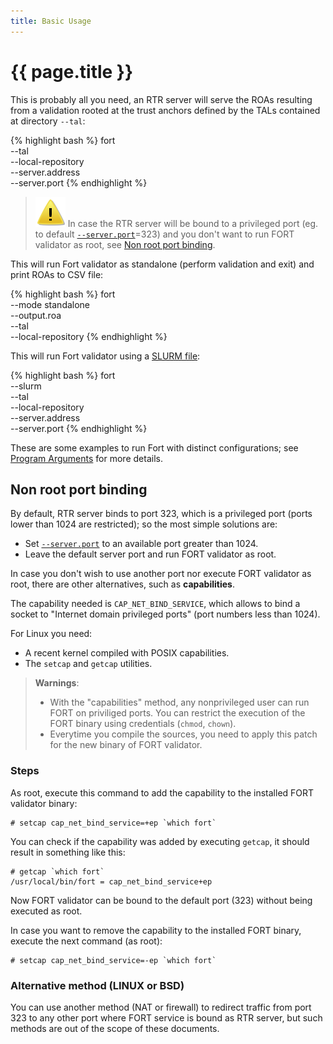 ```yaml
---
title: Basic Usage
---
```


# {{ page.title }}

This is probably all you need, an RTR server will serve the ROAs resulting from a validation rooted at the trust anchors defined by the TALs contained at directory `--tal`:

{% highlight bash %}
fort \
	--tal <path to your TAL files> \
	--local-repository <path where you want to keep your local cache> \
	--server.address <your intended RTR server address> \
	--server.port <your intended RTR server port>
{% endhighlight %}

> ![img/warn.svg](img/warn.svg) In case the RTR server will be bound to a privileged port (eg. to default [`--server.port`](usage.html#--serverport)=323) and you don't want to run FORT validator as root, see [Non root port binding](#non-root-port-binding).

This will run Fort validator as standalone (perform validation and exit) and print ROAs to CSV file:

{% highlight bash %}
fort \
	--mode standalone \
	--output.roa <path to output file in CSV format> \
	--tal <path to your TAL files> \
	--local-repository <path where you want to keep your local cache>
{% endhighlight %}

This will run Fort validator using a [SLURM file](https://tools.ietf.org/html/rfc8416):

{% highlight bash %}
fort \
	--slurm <path to a SLURM file> \
	--tal <path to your TAL files> \
	--local-repository <path where you want to keep your local cache> \
	--server.address <your intended RTR server address> \
	--server.port <your intended RTR server port>
{% endhighlight %}

These are some examples to run Fort with distinct configurations; see [Program Arguments](usage.html) for more details.

## Non root port binding

By default, RTR server binds to port 323, which is a privileged port (ports lower than 1024 are restricted); so the most simple solutions are:
- Set [`--server.port`](usage.html#--serverport) to an available port greater than 1024.
- Leave the default server port and run FORT validator as root.

In case you don't wish to use another port nor execute FORT validator as root, there are other alternatives, such as **capabilities**.

The capability needed is `CAP_NET_BIND_SERVICE`, which allows to bind a socket to "Internet domain privileged ports" (port numbers less than 1024).

For Linux you need:
- A recent kernel compiled with POSIX capabilities.
- The `setcap` and `getcap` utilities.

> **Warnings**:
> - With the "capabilities" method, any nonprivileged user can run FORT on priviliged ports. You can restrict the execution of the FORT binary using credentials (`chmod`, `chown`).
> - Everytime you compile the sources, you need to apply this patch for the new binary of FORT validator.

### Steps

As root, execute this command to add the capability to the installed FORT validator binary:

```
# setcap cap_net_bind_service=+ep `which fort`
```

You can check if the capability was added by executing `getcap`, it should result in something like this:

```
# getcap `which fort`
/usr/local/bin/fort = cap_net_bind_service+ep
```

Now FORT validator can be bound to the default port (323) without being executed as root.

In case you want to remove the capability to the installed FORT binary, execute the next command (as root):

```
# setcap cap_net_bind_service=-ep `which fort`
```

### Alternative method (LINUX or BSD)

You can use another method (NAT or firewall) to redirect traffic from port 323 to any other port where FORT service is bound as RTR server, but such methods are out of the scope of these documents.
